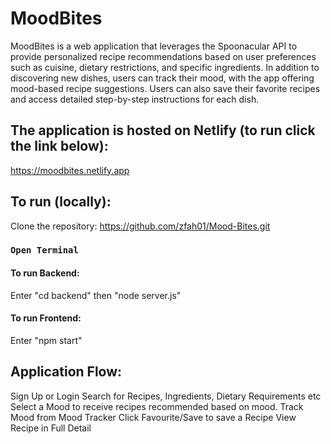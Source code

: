 # MoodBites

MoodBites is a web application that leverages the Spoonacular API to provide personalized recipe recommendations based on user preferences such as cuisine, dietary restrictions, and specific ingredients. In addition to discovering new dishes, users can track their mood, with the app offering mood-based recipe suggestions. Users can also save their favorite recipes and access detailed step-by-step instructions for each dish.

## The application is hosted on Netlify (to run click the link below):
https://moodbites.netlify.app
## To run (locally):

Clone the repository:
https://github.com/zfah01/Mood-Bites.git

### `Open Terminal`
#### To run Backend:
Enter "cd backend" then "node server.js"
#### To run Frontend:
Enter "npm start"

## Application Flow:

Sign Up or Login
Search for Recipes, Ingredients, Dietary Requirements etc
Select a Mood to receive recipes recommended based on mood. 
Track Mood from Mood Tracker
Click Favourite/Save to save a Recipe
View Recipe in Full Detail

